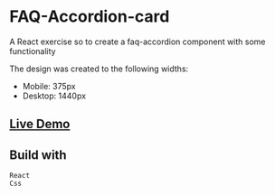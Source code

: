 # FAQ-Accordion-card

A React exercise so to create a faq-accordion component with some functionality

The design was created to the following widths:

- Mobile: 375px
- Desktop: 1440px

## [Live Demo](https://anmaras.github.io/faq-accordion/)

## Build with

```
React
Css

```
